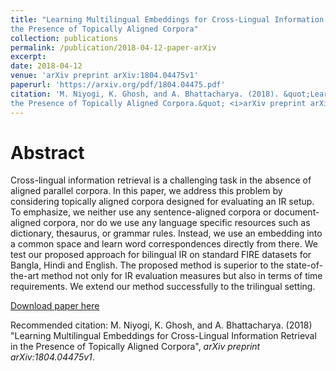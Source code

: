 ```yaml
---
title: "Learning Multilingual Embeddings for Cross-Lingual Information Retrieval in
the Presence of Topically Aligned Corpora"
collection: publications
permalink: /publication/2018-04-12-paper-arXiv
excerpt: 
date: 2018-04-12
venue: 'arXiv preprint arXiv:1804.04475v1'
paperurl: 'https://arxiv.org/pdf/1804.04475.pdf'
citation: 'M. Niyogi, K. Ghosh, and A. Bhattacharya. (2018). &quot;Learning Multilingual Embeddings for Cross-Lingual Information Retrieval in
the Presence of Topically Aligned Corpora.&quot; <i>arXiv preprint arXiv:1804.04475v1</i>.'
---
```

Abstract
=====
Cross-lingual information retrieval is a challenging task in the absence of aligned parallel corpora. In this paper, 
we address this problem by considering topically aligned corpora designed for evaluating an IR setup. To emphasize,
we neither use any sentence-aligned corpora or document-aligned corpora, nor do we use any language specific resources
such as dictionary, thesaurus, or grammar rules. Instead, we use an embedding into a common space and learn word
correspondences directly from there. We test our proposed approach for bilingual IR on standard FIRE datasets for
Bangla, Hindi and English. The proposed method is superior to the state-of-the-art method not only for IR evaluation
measures but also in terms of time requirements. We extend our method successfully to the trilingual setting.

[Download paper here](https://arxiv.org/pdf/1804.04475.pdf)

Recommended citation: M. Niyogi, K. Ghosh, and A. Bhattacharya. (2018) "Learning Multilingual Embeddings for Cross-Lingual Information Retrieval in
the Presence of Topically Aligned Corpora", <i>arXiv preprint arXiv:1804.04475v1</i>.
